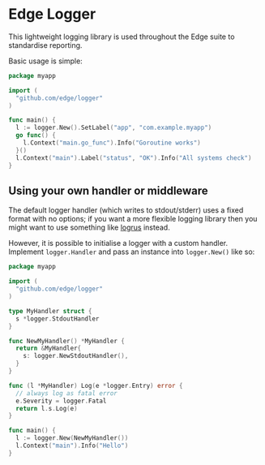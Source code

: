 # Edge Logger

This lightweight logging library is used throughout the Edge suite to standardise reporting.

Basic usage is simple:

```go
package myapp

import (
  "github.com/edge/logger"
)

func main() {
  l := logger.New().SetLabel("app", "com.example.myapp")
  go func() {
    l.Context("main.go_func").Info("Goroutine works")
  }()
  l.Context("main").Label("status", "OK").Info("All systems check")
}
```

## Using your own handler or middleware

The default logger handler (which writes to stdout/stderr) uses a fixed format with no options; if you want a more flexible logging library then you might want to use something like [logrus](https://github.com/sirupsen/logrus) instead.

However, it is possible to initialise a logger with a custom handler. Implement `logger.Handler` and pass an instance into `logger.New()` like so:

```go
package myapp

import (
  "github.com/edge/logger"
)

type MyHandler struct {
  s *logger.StdoutHandler
}

func NewMyHandler() *MyHandler {
  return &MyHandler{
    s: logger.NewStdoutHandler(),
  }
}

func (l *MyHandler) Log(e *logger.Entry) error {
  // always log as fatal error
  e.Severity = logger.Fatal
  return l.s.Log(e)
}

func main() {
  l := logger.New(NewMyHandler())
  l.Context("main").Info("Hello")
}
```
